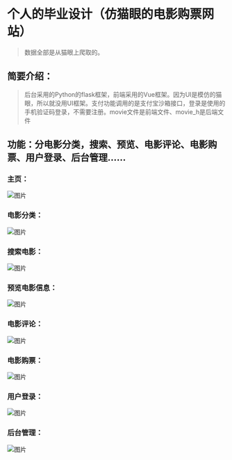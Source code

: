 # 个人的毕业设计（仿猫眼的电影购票网站）
>  数据全部是从猫眼上爬取的。

## 简要介绍：
>  后台采用的Python的flask框架，前端采用的Vue框架。因为UI是模仿的猫眼，所以就没用UI框架。支付功能调用的是支付宝沙箱接口，登录是使用的手机验证码登录，不需要注册。movie文件是前端文件、movie_h是后端文件

## 功能：分电影分类，搜索、预览、电影评论、电影购票、用户登录、后台管理......

### 主页：
![图片](https://github.com/potatopeople/movie/tree/master/movie/static/images/主页.png)
### 电影分类：
![图片](https://github.com/potatopeople/movie/tree/master/movie/static/images/电影分类.png)
### 搜索电影：
![图片](https://github.com/potatopeople/movie/tree/master/movie/static/images/电影搜索.png)
### 预览电影信息：
![图片](https://github.com/potatopeople/movie/tree/master/movie/static/images/电影预览.png)
### 电影评论：
![图片](https://github.com/potatopeople/movie/tree/master/movie/static/images/电影评论.png)
### 电影购票：
![图片](https://github.com/potatopeople/movie/tree/master/movie/static/images/电影购票.png)
### 用户登录：
![图片](https://github.com/potatopeople/movie/tree/master/movie/static/images/登录.png)
### 后台管理：
![图片](https://github.com/potatopeople/movie/tree/master/movie/static/images/后台管理.png)
